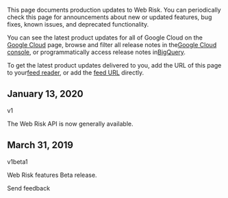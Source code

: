 This page documents production updates to Web Risk. You can periodically check this page for announcements about new or updated features, bug fixes, known issues, and deprecated functionality.

You can see the latest product updates for all of Google Cloud on the[ Google Cloud](https://cloud.google.com/release-notes) page, browse and filter all release notes in the[Google Cloud console](https://console.cloud.google.com/release-notes), or programmatically access release notes in[BigQuery](https://console.cloud.google.com/bigquery?p=bigquery-public-data&d=google%5Fcloud%5Frelease%5Fnotes&t=release%5Fnotes&page=table).

To get the latest product updates delivered to you, add the URL of this page to your[feed reader](https://wikipedia.org/wiki/Comparison%5Fof%5Ffeed%5Faggregators), or add the [feed URL](https://cloud.google.com/feeds/webrisk-release-notes.xml) directly.

## January 13, 2020

v1

The Web Risk API is now generally available.

## March 31, 2019

v1beta1

Web Risk features Beta release.

Send feedback
